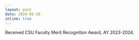 ```yaml
---
layout: post
date: 2024-05-10
inline: true
---
```


Received CSU Faculty Merit Recognition Award, AY 2023-2024.